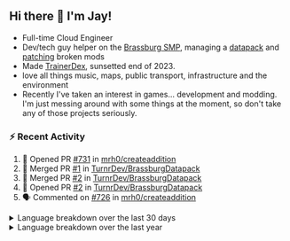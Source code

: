 ## Hi there 👋 I'm Jay!
- Full-time Cloud Engineer
- Dev/tech guy helper on the [Brassburg SMP](https://www.minecraftiplist.com/server/BrassburgACreateModServer1.19.2-26937), managing a [datapack](https://github.com/TurnrDev/BrassburgDatapack) and [patching](https://github.com/mrh0/createaddition/pull/731) broken mods
- Made [TrainerDex](https://www.github.com/TrainerDex), sunsetted end of 2023.
- love all things music, maps, public transport, infrastructure and the environment
- Recently I've taken an interest in games... development and modding. I'm just messing around with some things at the moment, so don't take any of those projects seriously.

### :zap: Recent Activity

<!--START_SECTION:activity-->
1. 💪 Opened PR [#731](https://github.com/mrh0/createaddition/pull/731) in [mrh0/createaddition](https://github.com/mrh0/createaddition)
2. 🎉 Merged PR [#1](https://github.com/TurnrDev/BrassburgDatapack/pull/1) in [TurnrDev/BrassburgDatapack](https://github.com/TurnrDev/BrassburgDatapack)
3. 🎉 Merged PR [#2](https://github.com/TurnrDev/BrassburgDatapack/pull/2) in [TurnrDev/BrassburgDatapack](https://github.com/TurnrDev/BrassburgDatapack)
4. 💪 Opened PR [#2](https://github.com/TurnrDev/BrassburgDatapack/pull/2) in [TurnrDev/BrassburgDatapack](https://github.com/TurnrDev/BrassburgDatapack)
5. 🗣 Commented on [#726](https://github.com/mrh0/createaddition/issues/726#issuecomment-1930630465) in [mrh0/createaddition](https://github.com/mrh0/createaddition)
<!--END_SECTION:activity-->

<details>
  <summary>Language breakdown over the last 30 days</summary>
  
  [<img src="https://wakatime.com/share/@TurnrDev/4142a9ac-7325-4d2f-a2bb-ec199b5c798c.svg" alt="A graph showing a rundown of my languages used in the past 30 days. Unforunately, I am unable to autogen alt headers for this at the moment."/>](https://wakatime.com/@TurnrDev)
</details>

<details>
  <summary>Language breakdown over the last year</summary>
  
  [<img src="https://github-readme-stats.vercel.app/api/wakatime?username=TurnrDev&layout=compact" alt="A graph showing a rundown of my languages used in the past year. Unforunately, I am unable to autogen alt headers for this at the moment." />](https://wakatime.com/@TurnrDev)
</details>
